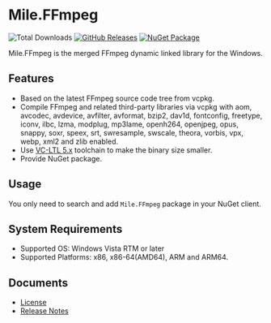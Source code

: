 ﻿# Mile.FFmpeg

![Total Downloads](https://img.shields.io/github/downloads/ProjectMile/Mile.FFmpeg/total)
[![GitHub Releases](https://img.shields.io/github/v/release/ProjectMile/Mile.FFmpeg?include_prereleases)](https://github.com/ProjectMile/Mile.FFmpeg/releases)
[![NuGet Package](https://img.shields.io/nuget/vpre/Mile.FFmpeg)](https://www.nuget.org/packages/Mile.FFmpeg)

Mile.FFmpeg is the merged FFmpeg dynamic linked library for the Windows.

## Features

- Based on the latest FFmpeg source code tree from vcpkg.
- Compile FFmpeg and related third-party libraries via vcpkg with aom, avcodec,
  avdevice, avfilter, avformat, bzip2, dav1d, fontconfig, freetype, iconv, 
  ilbc, lzma, modplug, mp3lame, openh264, openjpeg, opus, snappy, soxr, speex, 
  srt, swresample, swscale, theora, vorbis, vpx, webp, xml2 and zlib enabled.
- Use [VC-LTL 5.x](https://github.com/Chuyu-Team/VC-LTL5) toolchain to make the
  binary size smaller.
- Provide NuGet package.

## Usage

You only need to search and add `Mile.FFmpeg` package in your NuGet client.

## System Requirements

- Supported OS: Windows Vista RTM or later
- Supported Platforms: x86, x86-64(AMD64), ARM and ARM64.

## Documents

- [License](https://github.com/ProjectMile/Mile.FFmpeg/blob/main/License.md)
- [Release Notes](https://github.com/ProjectMile/Mile.FFmpeg/blob/main/ReleaseNotes.md)
